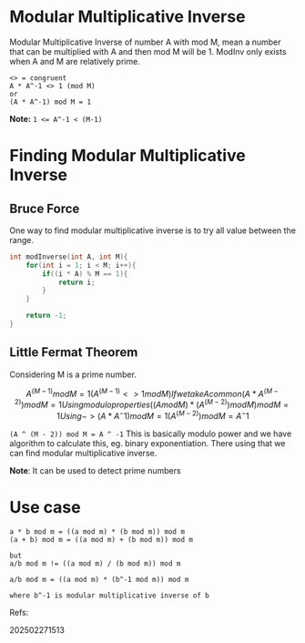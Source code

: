 
# Modular Multiplicative Inverse
Modular Multiplicative Inverse of number A with mod M, mean a number that can be multiplied with A and then mod M will be 1.
ModInv only exists when A and M are relatively prime.

```
<> = congruent
A * A^-1 <> 1 (mod M)
or
(A * A^-1) mod M = 1
```

**Note:** `1 <= A^-1 < (M-1)`


# Finding Modular Multiplicative Inverse

## Bruce Force
One way to find modular multiplicative inverse is to try all value between the range.
```c++
int modInverse(int A, int M){    
    for(int i = 1; i < M; i++){
        if((i * A) % M == 1){
            return i;
        }
    }

    return -1;
}
```

## Little Fermat Theorem
Considering M is a prime number.

```math
A ^ (M - 1) mod M = 1 (A ^ (M - 1) <> 1 mod M)

If we take A common
(A * A ^ (M - 2)) mod M = 1

Using modulo properties
((A mod M) * (A ^ (M - 2)) mod M) mod M = 1

Using -> (A * A ^ -1) mod M = 1

(A ^ (M - 2)) mod M = A ^ -1
```

`(A ^ (M - 2)) mod M = A ^ -1` This is basically modulo power and we have algorithm to calculate this, eg. binary exponentiation.
There using that we can find modular multiplicative inverse.

**Note**: It can be used to detect prime numbers


# Use case

```
a * b mod m = ((a mod m) * (b mod m)) mod m
(a + b) mod m = ((a mod m) + (b mod m)) mod m

but
a/b mod m != ((a mod m) / (b mod m)) mod m

a/b mod m = ((a mod m) * (b^-1 mod m)) mod m

where b^-1 is modular multiplicative inverse of b
```


Refs: 


202502271513
